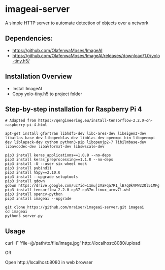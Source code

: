 # imageai-server
A simple HTTP server to automate detection of objects over a network

## Dependencies:
- https://github.com/OlafenwaMoses/ImageAI
- https://github.com/OlafenwaMoses/ImageAI/releases/download/1.0/yolo-tiny.h5/

## Installation Overview
- Install ImageAI
- Copy yolo-tiny.h5 to project folder

## Step-by-step installation for Raspberry Pi 4
    # Adapted from https://qengineering.eu/install-tensorflow-2.2.0-on-raspberry-pi-4.html
    
    apt-get install gfortran libhdf5-dev libc-ares-dev libeigen3-dev libatlas-base-dev libopenblas-dev libblas-dev openmpi-bin libopenmpi-dev liblapack-dev cython python3-pip libopenjp2-7 libilmbase-dev libavcodec-dev libavformat-dev libswscale-dev
    
    pip3 install keras_applications==1.0.8 --no-deps
    pip3 install keras_preprocessing==1.1.0 --no-deps
    pip3 install -U --user six wheel mock
    pip3 install pybind11
    pip3 install h5py==2.10.0
    pip3 install --upgrade setuptools
    pip3 install gdown
    gdown https://drive.google.com/uc?id=11mujzVaFqa7R1_lB7q0kVPW22Ol51MPg
    pip3 install tensorflow-2.2.0-cp37-cp37m-linux_armv7l.whl
    pip3 install opencv-python
    pip3 install imageai --upgrade
    
    git clone https://github.com/mraiser/imageai-server.git imageai
    cd imageai
    python3 server.py


## Usage
curl -F 'file=@/path/to/file/image.jpg' http://localhost:8080/upload

OR

Open http://localhost:8080 in web browser
